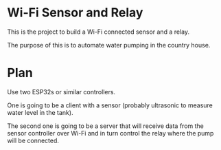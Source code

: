 # Wi-Fi Sensor and Relay

This is the project to build a Wi-Fi connected sensor and a relay.

The purpose of this is to automate water pumping in the country house.

# Plan

Use two ESP32s or similar controllers.

One is going to be a client with a sensor (probably ultrasonic to measure water level in the tank).

The second one is going to be a server that will receive data from the sensor controller over Wi-Fi
and in turn control the relay where the pump will be connected.

